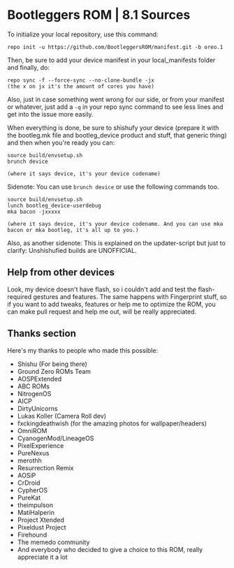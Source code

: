 Bootleggers ROM | 8.1 Sources
========

To initialize your local repository, use this command:

	repo init -u https://github.com/BootleggersROM/manifest.git -b oreo.1

Then, be sure to add your device manifest in your local_manifests folder and finally, do:

	repo sync -f --force-sync --no-clone-bundle -jx
	(the x on jx it's the amount of cores you have)

Also, just in case something went wrong for our side, or from your manifest or whatever, just add a `-q` in your repo sync command to see less lines and get into the issue more easily.

When everything is done, be sure to shishufy your device (prepare it with the bootleg.mk file and bootleg_device product and stuff, that generic thing) and then when you're ready you can:

	source build/envsetup.sh
	brunch device
	
	(where it says device, it's your device codename)

Sidenote: You can use `brunch device` or use the following commands too.

	source build/envsetup.sh
	lunch bootleg_device-userdebug
	mka bacon -jxxxxx
	
	(where it says device, it's your device codename. And you can use mka bacon or mka bootleg, it's all up to you.)


Also, as another sidenote: This is explained on the updater-script but just to clarify: Unshishufied builds are UNOFFICIAL.


Help from other devices
-----------------------

Look, my device doesn't have flash, so i couldn't add and test the flash-required gestures and features. The same happens with Fingerprint stuff, so if you want to add tweaks, features or help me to optimize the ROM, you can make pull request and help me out, will be really appreciated.


Thanks section
--------------
Here's my thanks to people who made this possible:

* Shishu (For being there)
* Ground Zero ROMs Team
* AOSPExtended
* ABC ROMs
* NitrogenOS
* AICP
* DirtyUnicorns
* Lukas Koller (Camera Roll dev)
* fxckingdeathwish (for the amazing photos for wallpaper/headers)
* OmniROM
* CyanogenMod/LineageOS
* PixelExperience
* PureNexus
* merothh
* Resurrection Remix
* AOSiP
* CrDroid
* CypherOS
* PureKat
* theimpulson
* MatiHalperin
* Project Xtended
* Pixeldust Project
* Firehound
* The memedo community
* And everybody who decided to give a choice to this ROM, really appreciate it a lot